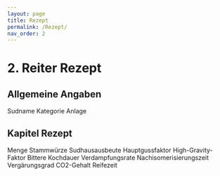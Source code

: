 ```yaml
---
layout: page
title: Rezept
permalink: /Rezept/
nav_order: 2
---
```


# 2. Reiter Rezept
## Allgemeine Angaben
Sudname
Kategorie
Anlage

## Kapitel Rezept
Menge
Stammwürze
Sudhausausbeute
Hauptgussfaktor
High-Gravity-Faktor
Bittere
Kochdauer
Verdampfungsrate
Nachisomerisierungszeit
Vergärungsgrad
CO2-Gehalt
Reifezeit
